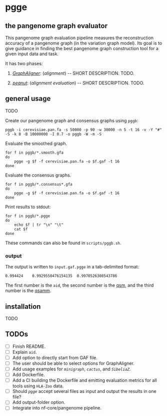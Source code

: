 # pgge

## the pangenome graph evaluator

This pangenome graph evaluation pipeline measures the reconstruction accuracy of a pangenome graph (in the variation graph model).
Its goal is to give guidance in finding the best pangenome graph construction tool for a given input data and task.

It has two phases:

1. _[GraphAligner](https://github.com/maickrau/GraphAligner)_: (*alignment*) -- SHORT DESCRIPTION. TODO.

2. _[peanut](https://github.com/subwaystation/rs-peanut)_: (*alignment evaluation*) -- SHORT DESCRIPTION. TODO.

## general usage

TODO

Create our pangenome graph and consensus graphs using `pggb`:

```
pggb -i cerevisiae.pan.fa -s 50000 -p 90 -w 30000 -n 5 -t 16 -v -Y "#" -S -k 8 -B 10000000 -I 0.7 -o pggb -W -m -S
```
Evaluate the smoothed graph.
```
for f in pggb/*.smooth.gfa
do
	pgge -g $f -f cerevisiae.pan.fa -o $f.gaf -t 16 
done
```
Evaluate the consensus graphs.
```
for f in pggb/*.consensus*.gfa
do
    pgge -g $f -f cerevisiae.pan.fa -o $f.gaf -t 16
done
```
Print results to stdout:
```
for f in pggb/*.pgge
do
    echo $f | tr "\n" "\t"
    cat $f
done 
```

These commands can also be found in `scripts/pggb.sh`.
### output

The output is written to `input.gaf.pgge` in a tab-delimited format:
```
0.994424	0.9929550476154135	0.9970526308543786
```
The first number is the `aid`, the second number is the  [qsm](https://github.com/subwaystation/rs-peanut#query-sequence-match-qsm), and the third number is the [qsamm](https://github.com/subwaystation/rs-peanut#query-sequence-alignment-match-mismatch-qsamm).

## installation
TODO

## TODOs
- [ ] Finish README.
- [ ] Explain `aid`.
- [ ] Add option to directly start from GAF file.
- [ ] The user should be able to select options for GraphAligner.
- [ ] Add usage examples for _`minigraph`_, _`cactus`_, and _`SibeliaZ`_.
- [ ] Add Dockerfile.
- [ ] Add a CI building the Dockerfile and emitting evaluation metrics for all tools using `HLA-Zoo` data.
- [ ] Should _`pgge`_ accept several files as input and output the results in one file?
- [ ] Add output-folder option.
- [ ] Integrate into nf-core/pangenome pipeline.